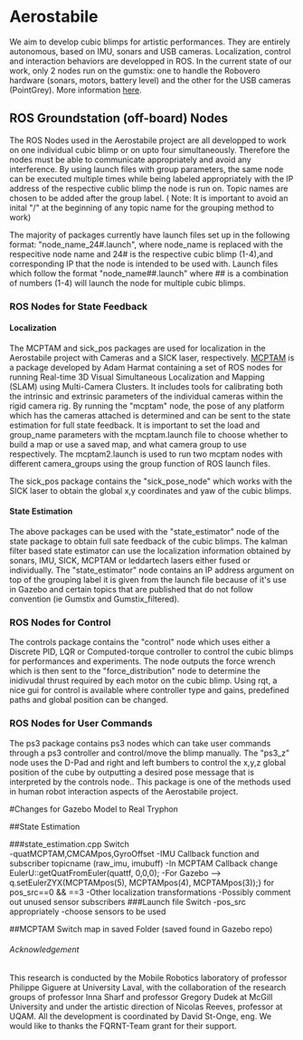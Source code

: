 

# Aerostabile
We aim to develop cubic blimps for artistic performances. They are entirely autonomous, based on IMU, sonars and USB cameras. Localization, control and interaction behaviors are developped in ROS. In the current state of our work, only 2 nodes run on the gumstix: one to handle the Robovero hardware (sonars, motors, battery level) and the other for the USB cameras (PointGrey). More information [here](http://robot.gmc.ulaval.ca/en/research/theme409.html).

## ROS Groundstation (off-board) Nodes

The ROS Nodes used in the Aerostabile project are all developped to work on one individual cubic blimp or on upto four simultaneously.  Therefore the nodes must be able to communicate appropriately and avoid any interference. By using launch files with group parameters, the same node can be executed multiple times while being labeled appropriately with the IP address of the respective cublic blimp the node is run on.  Topic names are chosen to be added after the group label. ( Note: It is important to avoid an inital "/" at the beginning of any topic name for the grouping method to work)

The majority of packages currently have launch files set up in the following format:  "node_name_24#.launch", where node_name is replaced with the respecitive node name and 24# is the respective cubic blimp (1-4),and corresponding IP that the node is intended to be used with. Launch files which follow the format "node_name##.launch" where ## is a combination of numbers (1-4) will launch the node for multiple cubic blimps.

### ROS Nodes for State Feedback

#### Localization 

The MCPTAM and sick_pos packages are used  for localization in the Aerostabile project with Cameras and a SICK laser, respectively. 
 [MCPTAM](https://github.com/aharmat/mcptam) is a package developed by Adam Harmat containing a set of ROS nodes for running Real-time 3D Visual Simultaneous Localization and Mapping (SLAM) using Multi-Camera Clusters. It includes tools for calibrating both the intrinsic and extrinsic parameters of the individual cameras within the rigid camera rig. By running the "mcptam" node, the pose of any platform which has the cameras attached is determined and can be sent to the state estimation for full state feedback. It is important to set the load and group_name parameters with the mcptam.launch file to choose whether to build a map or use a saved map, and what camera group to use respectively.  The mcptam2.launch is used to run two mcptam nodes with different camera_groups using the group function of ROS launch files.

 The sick_pos package contains the "sick_pose_node" which works with the SICK laser to obtain the global x,y coordinates and yaw of the cubic blimps.

#### State Estimation

The above packages can be used with the "state_estimator" node of the state package to obtain full sate feedback of the cubic blimps. The kalman filter based state estimator can use the localization information obtained by sonars, IMU, SICK, MCPTAM or leddartech lasers either fused or individually.  The "state_estimator" node contains an IP address argument  on top of the grouping label it is given from the launch file because of it's use in Gazebo and certain topics that are published that do not follow convention (ie Gumstix and Gumstix_filtered).  

### ROS Nodes for Control

The controls package contains the "control" node which uses either a Discrete PID, LQR or Computed-torque controller to control the cubic blimps for performances and experiments.  The node outputs the force wrench which is then sent to the "force_distribution" node to determine the inidivudal thrust required by each motor on the cubic blimp.  Using rqt, a nice gui for control is available where controller type and gains, predefined paths and global position can be changed.  

### ROS Nodes for User Commands

The ps3 package contains  ps3 nodes which can take user commands through a ps3 controller and control/move the blimp manually.  The "ps3_z" node uses the D-Pad and right and left bumbers to control the x,y,z global position of the cube by outputting a desired pose message that is interpreted by the controls node..   This package is one of the methods used in human robot interaction aspects of the Aerostabile project.

#Changes for Gazebo Model to Real Tryphon

##State Estimation

###state_estimation.cpp
Switch  
-quatMCPTAM,CMCAMpos,GyroOffset
-IMU Callback function and subscriber topicname (raw_imu, imubuff)
-In MCPTAM Callback change EulerU::getQuatFromEuler(quattf, 0,0,0);
-For Gazebo --> q.setEulerZYX(MCPTAMpos(5), MCPTAMpos(4), MCPTAMpos(3));} for pos_src==0 && ==3
-Other localization transformations
-Possibly comment out unused sensor subscribers
###Launch file
Switch
-pos_src appropriately
-choose sensors to be used

##MCPTAM
Switch map in saved Folder (saved found in Gazebo repo) 

###### Acknowledgement
This research is conducted by the Mobile Robotics laboratory of professor Philippe Giguere at University Laval, with the collaboration of the research groups of professor Inna Sharf and professor Gregory Dudek at McGill University and under the artistic direction of Nicolas Reeves, professor at UQAM. All the development is coordinated by David St-Onge, eng. We would like to thanks the FQRNT-Team grant for their support.
